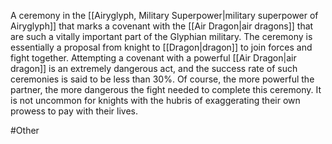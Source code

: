 A ceremony in the <span class="political-bodies-places">[[Airyglyph, Military Superpower|military superpower of Airyglyph]]</span> that marks a covenant with the <span class="races">[[Air Dragon|air dragons]]</span> that are such a vitally important part of the Glyphian military.  The ceremony is essentially a proposal from knight to <span class="races">[[Dragon|dragon]]</span> to join forces and fight together.
Attempting a covenant with a powerful <span class="races">[[Air Dragon|air dragon]]</span> is an extremely dangerous act, and the success rate of such ceremonies is said to be less than 30%.
Of course, the more powerful the partner, the more dangerous the fight needed to complete this ceremony.  It is not uncommon for knights with the hubris of exaggerating their own prowess to pay with their lives.

#Other